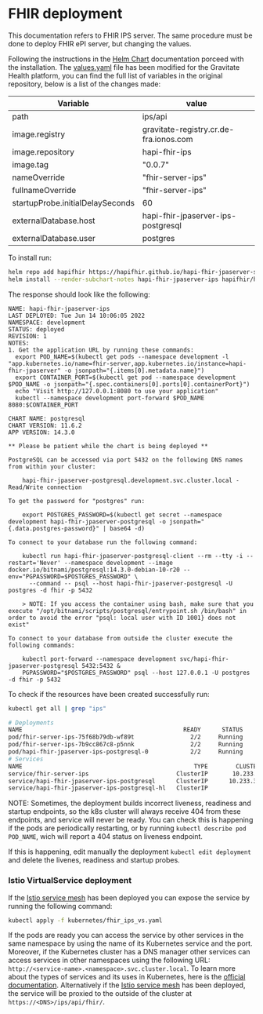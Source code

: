 # FHIR deployment

This documentation refers to FHIR IPS server. The same procedure must be done to deploy FHIR ePI server, but changing the values.

Following the instructions in the [Helm Chart](https://github.com/hapifhir/hapi-fhir-jpaserver-starter/tree/master/charts/hapi-fhir-jpaserver) documentation porceed with the installation. The [values.yaml](gh-values.yaml) file has been modified for the Gravitate Health platform, you can find the full list of variables in the original repository, below is a list of the changes made:

| Variable                       | value       |
|--------------------------------|-------------|
|path| ips/api|
|image.registry| gravitate-registry.cr.de-fra.ionos.com|
|image.repository| hapi-fhir-ips|
|image.tag| "0.0.7"|
|nameOverride| "fhir-server-ips"|
|fullnameOverride| "fhir-server-ips"|
|startupProbe.initialDelaySeconds| 60|
|externalDatabase.host| hapi-fhir-jpaserver-ips-postgresql|
|externalDatabase.user| postgres|

To install run:

```bash
helm repo add hapifhir https://hapifhir.github.io/hapi-fhir-jpaserver-starter/
helm install --render-subchart-notes hapi-fhir-jpaserver-ips hapifhir/hapi-fhir-jpaserver --values=charts/hapi-fhir-jpaserver/values.yaml
```
The response should look like the following:

```
NAME: hapi-fhir-jpaserver-ips
LAST DEPLOYED: Tue Jun 14 10:06:05 2022
NAMESPACE: development
STATUS: deployed
REVISION: 1
NOTES:
1. Get the application URL by running these commands:
  export POD_NAME=$(kubectl get pods --namespace development -l "app.kubernetes.io/name=fhir-server,app.kubernetes.io/instance=hapi-fhir-jpaserver" -o jsonpath="{.items[0].metadata.name}")
  export CONTAINER_PORT=$(kubectl get pod --namespace development $POD_NAME -o jsonpath="{.spec.containers[0].ports[0].containerPort}")
  echo "Visit http://127.0.0.1:8080 to use your application"
  kubectl --namespace development port-forward $POD_NAME 8080:$CONTAINER_PORT

CHART NAME: postgresql
CHART VERSION: 11.6.2
APP VERSION: 14.3.0

** Please be patient while the chart is being deployed **

PostgreSQL can be accessed via port 5432 on the following DNS names from within your cluster:

    hapi-fhir-jpaserver-postgresql.development.svc.cluster.local - Read/Write connection

To get the password for "postgres" run:

    export POSTGRES_PASSWORD=$(kubectl get secret --namespace development hapi-fhir-jpaserver-postgresql -o jsonpath="{.data.postgres-password}" | base64 -d)

To connect to your database run the following command:

    kubectl run hapi-fhir-jpaserver-postgresql-client --rm --tty -i --restart='Never' --namespace development --image docker.io/bitnami/postgresql:14.3.0-debian-10-r20 --env="PGPASSWORD=$POSTGRES_PASSWORD" \
      --command -- psql --host hapi-fhir-jpaserver-postgresql -U postgres -d fhir -p 5432

    > NOTE: If you access the container using bash, make sure that you execute "/opt/bitnami/scripts/postgresql/entrypoint.sh /bin/bash" in order to avoid the error "psql: local user with ID 1001} does not exist"

To connect to your database from outside the cluster execute the following commands:

    kubectl port-forward --namespace development svc/hapi-fhir-jpaserver-postgresql 5432:5432 &
    PGPASSWORD="$POSTGRES_PASSWORD" psql --host 127.0.0.1 -U postgres -d fhir -p 5432
```

To check if the resources have been created successfully run:

```bash
kubectl get all | grep "ips"
```
```bash
# Deployments
NAME                                              READY      STATUS    RESTARTS        AGE
pod/fhir-server-ips-75f68b79db-wf89t                2/2     Running           0        43h
pod/fhir-server-ips-7b9cc867c8-p5nnk                2/2     Running           0        42h
pod/hapi-fhir-jpaserver-ips-postgresql-0            2/2     Running           0        42h
# Services
NAME                                                 TYPE        CLUSTER-IP       EXTERNAL-IP                  PORT(S)             AGE
service/fhir-server-ips                         ClusterIP       10.233.2.38            <none>        8080/TCP,9090/TCP             23d
service/hapi-fhir-jpaserver-ips-postgresql      ClusterIP      10.233.38.60            <none>                 5432/TCP             23d
service/hapi-fhir-jpaserver-ips-postgresql-hl   ClusterIP              None            <none>                 5432/TCP             23d
```

NOTE: Sometimes, the deployment builds incorrect liveness, readiness and startup endpoints, so the k8s cluster will always receive 404 from these endpoints, and service will never be ready. You can check this is happening if the pods are periodically restarting, or by running `kubectl describe pod POD_NAME`, wich will report a 404 status on liveness endpoint.

If this is happening, edit manually the deployment `kubectl edit deployment` and delete the livenes, readiness and startup probes. 

### Istio VirtualService deployment

If the [Istio service mesh](https://github.com/Gravitate-Health/istio) has been deployed you can expose the service by running the following command:

```bash
kubectl apply -f kubernetes/fhir_ips_vs.yaml
```

If the pods are ready you can access the service by other services in the same namespace by using the name of its Kubernetes service and the port. Moreover, if the Kubernetes cluster has a DNS manager other services can access services in other namespaces using the following URL: ```http://<service-name>.<namespace>.svc.cluster.local```. To learn more about the types of services and its uses in Kubernetes, here is the [official documentation](https://kubernetes.io/docs/concepts/services-networking/). Alternatively if the [Istio service mesh](https://github.com/Gravitate-Health/istio) has been deployed, the service will be proxied to the outside of the cluster at `https://<DNS>/ips/api/fhir/`.
